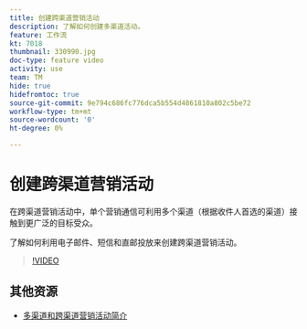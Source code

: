 ```yaml
---
title: 创建跨渠道营销活动
description: 了解如何创建多渠道活动。
feature: 工作流
kt: 7018
thumbnail: 330990.jpg
doc-type: feature video
activity: use
team: TM
hide: true
hidefromtoc: true
source-git-commit: 9e794c686fc776dca5b554d4861810a802c5be72
workflow-type: tm+mt
source-wordcount: '0'
ht-degree: 0%

---
```


# 创建跨渠道营销活动

在跨渠道营销活动中，单个营销通信可利用多个渠道（根据收件人首选的渠道）接触到更广泛的目标受众。

了解如何利用电子邮件、短信和直邮投放来创建跨渠道营销活动。

>[!VIDEO](https://video.tv.adobe.com/v/330990?quality=12)

## 其他资源

* [多渠道和跨渠道营销活动简介](/help/orchestrate-campaigns/introduction-to-cross-and-multi-channel-campaigns.md)
